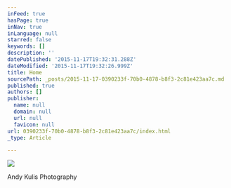 ```yaml
---
inFeed: true
hasPage: true
inNav: true
inLanguage: null
starred: false
keywords: []
description: ''
datePublished: '2015-11-17T19:32:31.288Z'
dateModified: '2015-11-17T19:32:26.999Z'
title: Home
sourcePath: _posts/2015-11-17-0390233f-70b0-4878-b8f3-2c81e423aa7c.md
published: true
authors: []
publisher:
  name: null
  domain: null
  url: null
  favicon: null
url: 0390233f-70b0-4878-b8f3-2c81e423aa7c/index.html
_type: Article

---
```

![](https://the-grid-user-content.s3-us-west-2.amazonaws.com/91dd636c-a798-4105-b7cd-59054786cbf8.jpg)

Andy Kulis Photography